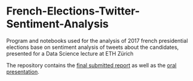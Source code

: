 # French-Elections-Twitter-Sentiment-Analysis
Program and notebooks used for the analysis of 2017 french presidential elections base on sentiment analysis of tweets about the candidates, presented for a Data Science lecture at ETH Zürich

The repository contains the [final submitted report](Final_report.pdf) as well as the [oral presentation](Presentation.pptx).
